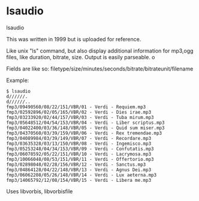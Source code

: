lsaudio
=======

lsaudio

This was written in 1999 but is uploaded for reference.

Like unix "ls" command, but also display additional information for mp3,ogg files, like duration, bitrate, size.
Output is easily parseable. o

Fields are like so:
filetype/size/minutes/seconds/bitrate/bitrateunit/filename 

Example:
```
$ lsaudio 
d//////.
d//////..
fmp3/09490560/08/22/151/VBR/01 - Verdi - Requiem.mp3
fmp3/02592896/02/05/165/VBR/02 - Verdi - Dies irae.mp3
fmp3/03233920/02/44/157/VBR/03 - Verdi - Tuba mirum.mp3
fmp3/05648512/04/54/153/VBR/04 - Verdi - Liber scriptus.mp3
fmp3/04022400/03/36/148/VBR/05 - Verdi - Quid sum miser.mp3
fmp3/04370560/03/39/159/VBR/06 - Verdi - Rex tremendae.mp3
fmp3/04089984/03/39/149/VBR/07 - Verdi - Recordare.mp3
fmp3/03635328/03/13/150/VBR/08 - Verdi - Ingemisco.mp3
fmp3/05253248/04/34/153/VBR/09 - Verdi - Confutatis.mp3
fmp3/06078592/05/22/151/VBR/10 - Verdi - Lacrymosa.mp3
fmp3/10066048/08/53/151/VBR/11 - Verdi - Offertorio.mp3
fmp3/02898048/02/28/156/VBR/12 - Verdi - Sanctus.mp3
fmp3/04864128/04/22/148/VBR/13 - Verdi - Agnus Dei.mp3
fmp3/06062208/05/26/148/VBR/14 - Verdi - Lux aeterna.mp3
fmp3/14065792/12/08/154/VBR/15 - Verdi - Libera me.mp3

```


Uses libvorbis, libvorbisfile

